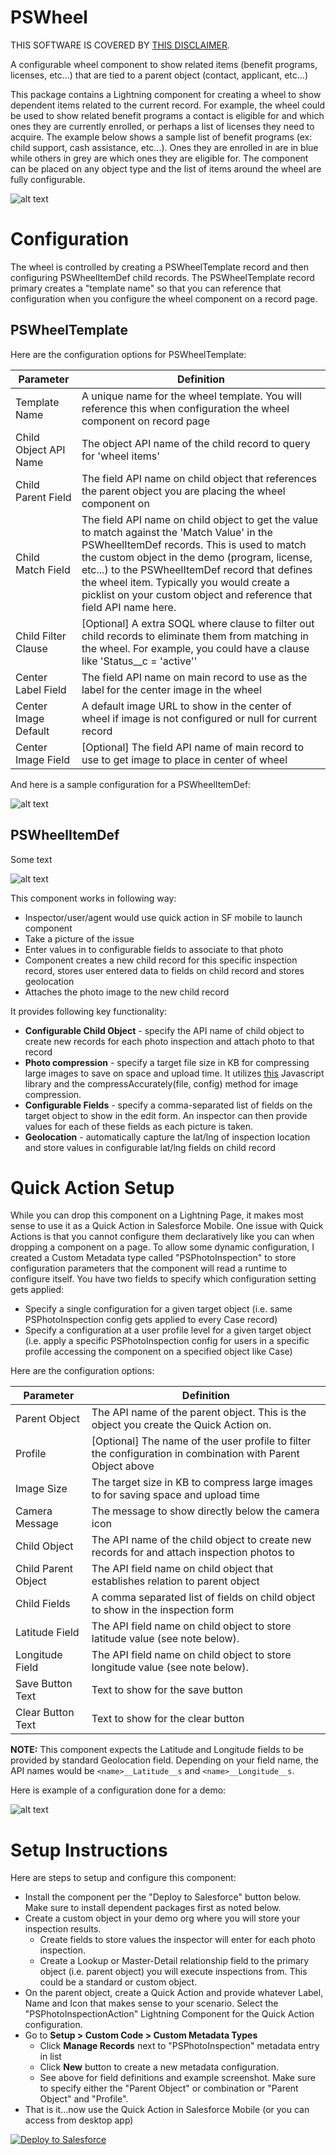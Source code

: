 # PSWheel
THIS SOFTWARE IS COVERED BY [THIS DISCLAIMER](https://raw.githubusercontent.com/thedges/Disclaimer/master/disclaimer.txt).

A configurable wheel component to show related items (benefit programs, licenses, etc...) that are tied to a parent object (contact, applicant, etc...)

This package contains a Lightning component for creating a wheel to show dependent items related to the current record. For example, the wheel could be used to show related benefit programs a contact is eligible for and which ones they are currently enrolled, or perhaps a list of licenses they need to acquire. The example below shows a sample list of benefit programs (ex: child support, cash assistance, etc...). Ones they are enrolled in are in blue while others in grey are which ones they are eligible for. The component can be placed on any object type and the list of items around the wheel are fully configurable.

![alt text](https://github.com/thedges/PSWheel/blob/master/PSWheel.png "PSWheel")

# Configuration

The wheel is controlled by creating a PSWheelTemplate record and then configuring PSWheelItemDef child records. The PSWheelTemplate record primary creates a "template name" so that you can reference that configuration when you configure the wheel component on a record page. 

## PSWheelTemplate
Here are the configuration options for PSWheelTemplate:

| Parameter  | Definition |
| ------------- | ------------- |
| Template Name  | A unique name for the wheel template. You will reference this when configuration the wheel component on record page  |
| Child Object API Name  | The object API name of the child record to query for 'wheel items'  |
| Child Parent Field  | The field API name on child object that references the parent object you are placing the wheel component on  |
| Child Match Field  | The field API name on child object to get the value to match against the 'Match Value' in the PSWheelItemDef records. This is used to match the custom object in the demo (program, license, etc...) to the PSWheelItemDef record that defines the wheel item. Typically you would create a picklist on your custom object and reference that field API name here. |
| Child Filter Clause  | [Optional] A extra SOQL where clause to filter out child records to eliminate them from matching in the wheel. For example, you could have a clause like 'Status__c = 'active''  |
| Center Label Field  | The field API name on main record to use as the label for the center image in the wheel |
| Center Image Default  | A default image URL to show in the center of wheel if image is not configured or null for current record  |
| Center Image Field  | [Optional] The field API name of main record to use to get image to place in center of wheel |

And here is a sample configuration for a PSWheelItemDef:

![alt text](https://github.com/thedges/PSWheel/blob/master/PSWheelTemplate.png "PSWheelTemplate")


## PSWheelItemDef

Some text


![alt text](https://github.com/thedges/PSWheel/blob/master/PSWheelItemDef.png "PSWheelItemDef")

This component works in following way:
* Inspector/user/agent would use quick action in SF mobile to launch component
* Take a picture of the issue
* Enter values in to configurable fields to associate to that photo
* Component creates a new child record for this specific inspection record, stores user entered data to fields on child record and stores geolocation
* Attaches the photo image to the new child record

It provides following key functionality:
* <b>Configurable Child Object</b> - specify the API name of child object to create new records for each photo inspection and attach photo to that record
* <b>Photo compression</b> - specify a target file size in KB for compressing large images to save on space and upload time. It utilizes [this](https://github.com/WangYuLue/image-conversion) Javascript library and the compressAccurately(file, config) method for image compression.
* <b>Configurable Fields</b> - specify a comma-separated list of fields on the target object to show in the edit form. An inspector can then provide values for each of these fields as each picture is taken.
* <b>Geolocation</b> - automatically capture the lat/lng of inspection location and store values in configurable lat/lng fields on child record

# Quick Action Setup
While you can drop this component on a Lightning Page, it makes most sense to use it as a Quick Action in Salesforce Mobile. One issue with Quick Actions is that you cannot configure them declaratively like you can when dropping a component on a page. To allow some dynamic configuration, I created a Custom Metadata type called "PSPhotoInspection" to store configuration parameters that the component will read a runtime to configure itself. You have two fields to specify which configuration setting gets applied:
* Specify a single configuration for a given target object (i.e. same PSPhotoInspection config gets applied to every Case record)
* Specify a configuration at a user profile level for a given target object (i.e. apply a specific PSPhotoInspection config for users in a specific profile accessing the component on a specified object like Case)

Here are the configuration options:

| Parameter  | Definition |
| ------------- | ------------- |
| Parent Object  | The API name of the parent object. This is the object you create the Quick Action on.  |
| Profile  | [Optional] The name of the user profile to filter the configuration in combination with Parent Object above  |
| Image Size  | The target size in KB to compress large images to for saving space and upload time  |
| Camera Message  | The message to show directly below the camera icon  |
| Child Object  | The API name of the child object to create new records for and attach inspection photos to  |
| Child Parent Object  | The API field name on child object that establishes relation to parent object  |
| Child Fields | A comma separated list of fields on child object to show in the inspection form  |
| Latitude Field | The API field name on child object to store latitude value (see note below). |
| Longitude Field  | The API field name on child object to store longitude value (see note below). |
| Save Button Text  | Text to show for the save button  |
| Clear Button Text  | Text to show for the clear button  |

**NOTE:** This component expects the Latitude and Longitude fields to be provided by standard Geolocation field. Depending on your field name, the API names would be ```<name>__Latitude__s``` and ```<name>__Longitude__s```.

Here is example of a configuration done for a demo:

![alt text](https://github.com/thedges/PSPhotoInspection/blob/master/PSPhotoInspection-Config.png "PSPhotoInspection Config")

# Setup Instructions
Here are steps to setup and configure this component:
  * Install the component per the "Deploy to Salesforce" button below. Make sure to install dependent packages first as noted below.
  * Create a custom object in your demo org where you will store your inspection results. 
    - Create fields to store values the inspector will enter for each photo inspection. 
    - Create a Lookup or Master-Detail relationship field to the primary object (i.e. parent object) you will execute inspections from. This could be a standard or custom object.
  * On the parent object, create a Quick Action and provide whatever Label, Name and Icon that makes sense to your scenario. Select the "PSPhotoInspectionAction" Lightning Component for the Quick Action configuration.
  * Go to <b>Setup > Custom Code > Custom Metadata Types</b>
    - Click <b>Manage Records</b> next to "PSPhotoInspection" metadata entry in list
    - Click <b>New</b> button to create a new metadata configuration. 
    - See above for field definitions and example screenshot. Make sure to specify either the "Parent Object" or combination or "Parent Object" and "Profile".
  * That is it...now use the Quick Action in Salesforce Mobile (or you can access from desktop app)

<a href="https://githubsfdeploy.herokuapp.com">
  <img alt="Deploy to Salesforce"
       src="https://raw.githubusercontent.com/afawcett/githubsfdeploy/master/deploy.png">
</a>
